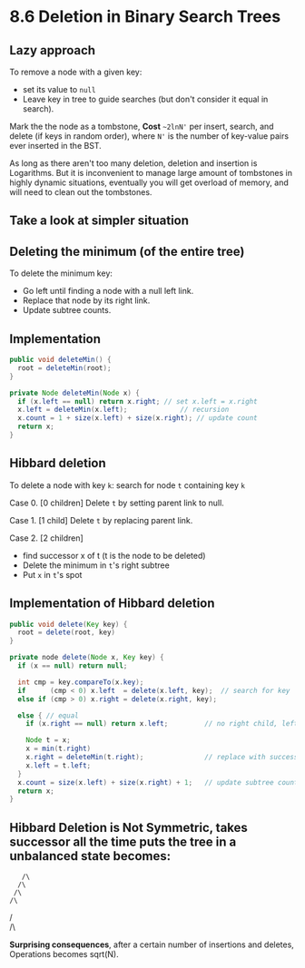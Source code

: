 # 8.6 Deletion in Binary Search Trees

## Lazy approach
To remove a node with a given key:
- set its value to `null`
- Leave key in tree to guide searches (but don't consider it equal in search).

Mark the the node as a tombstone,
**Cost** `~2lnN'` per insert, search, and delete (if keys in random order), where `N'` is the number of key-value pairs ever inserted in the BST.

As long as there aren't too many deletion, deletion and insertion is Logarithms.
But it is inconvenient to manage large amount of tombstones in highly dynamic situations, eventually you will get overload of memory, and will need to clean out the tombstones.


## Take a look at simpler situation
## Deleting the minimum (of the entire tree)

To delete the minimum key:
- Go left until finding a node with a null left link.
- Replace that node by its right link.
- Update subtree counts.

## Implementation
```java
public void deleteMin() {
  root = deleteMin(root);
}

private Node deleteMin(Node x) {
  if (x.left == null) return x.right; // set x.left = x.right
  x.left = deleteMin(x.left);             // recursion
  x.count = 1 + size(x.left) + size(x.right); // update count
  return x;
}
```


## Hibbard deletion
To delete a node with key `k`: search for node `t` containing key `k`

Case 0. [0 children] Delete `t` by setting parent link to null.

Case 1. [1 child] Delete `t` by replacing parent link.

Case 2. [2 children]
- find successor x of t (t is the node to be deleted)
- Delete the minimum in `t`'s right subtree
- Put `x` in `t`'s spot


## Implementation of Hibbard deletion
```java
public void delete(Key key) {
  root = delete(root, key)
}

private node delete(Node x, Key key) {
  if (x == null) return null;

  int cmp = key.compareTo(x.key);
  if      (cmp < 0) x.left  = delete(x.left, key);  // search for key
  else if (cmp > 0) x.right = delete(x.right, key);

  else { // equal                  
    if (x.right == null) return x.left;         // no right child, left is returned

    Node t = x;
    x = min(t.right)
    x.right = deleteMin(t.right);               // replace with successor
    x.left = t.left;
  }
  x.count = size(x.left) + size(x.right) + 1;   // update subtree counts
  return x;
}
```


## Hibbard Deletion is Not Symmetric, takes successor all the time puts the tree in a unbalanced state becomes:
       /\
      /\
     /\
    /\
   /\
  /\

**Surprising consequences**, after a certain number of insertions and deletes, Operations becomes sqrt(N).
